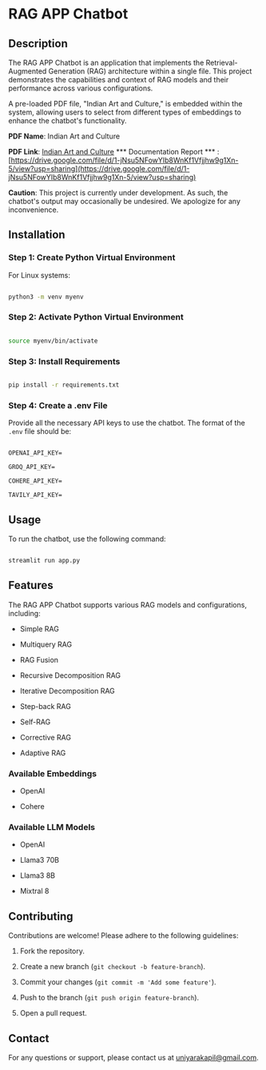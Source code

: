 # RAG APP Chatbot 

 

## Description 

The RAG APP Chatbot is an application that implements the Retrieval-Augmented Generation (RAG) architecture within a single file. This project demonstrates the capabilities and context of RAG models and their performance across various configurations.  

 

A pre-loaded PDF file, "Indian Art and Culture," is embedded within the system, allowing users to select from different types of embeddings to enhance the chatbot's functionality. 

 

**PDF Name**: Indian Art and Culture  

**PDF Link**: [Indian Art and Culture](https://drive.google.com/file/d/1inDvijg906FjxU3oyDoThe5EPXY9BYEW/view?usp=sharing) 
*** Documentation  Report *** : [https://drive.google.com/file/d/1-jNsu5NFowYIb8WnKf1Vfjjhw9g1Xn-5/view?usp=sharing](https://drive.google.com/file/d/1-jNsu5NFowYIb8WnKf1Vfjjhw9g1Xn-5/view?usp=sharing)
 

**Caution**: This project is currently under development. As such, the chatbot's output may occasionally be undesired. We apologize for any inconvenience. 

 

## Installation 

 

### Step 1: Create Python Virtual Environment 

For Linux systems: 

```bash 

python3 -m venv myenv 

``` 

 

### Step 2: Activate Python Virtual Environment 

```bash 

source myenv/bin/activate 

``` 

 

### Step 3: Install Requirements 

```bash 

pip install -r requirements.txt 

``` 

 

### Step 4: Create a .env File 

Provide all the necessary API keys to use the chatbot. The format of the `.env` file should be: 

``` 

OPENAI_API_KEY= 

GROQ_API_KEY= 

COHERE_API_KEY= 

TAVILY_API_KEY= 

``` 

 

## Usage 

To run the chatbot, use the following command: 

```bash 

streamlit run app.py 

``` 

 

## Features 

The RAG APP Chatbot supports various RAG models and configurations, including: 

 

- Simple RAG 

- Multiquery RAG 

- RAG Fusion 

- Recursive Decomposition RAG 

- Iterative Decomposition RAG 

- Step-back RAG 

- Self-RAG 

- Corrective RAG 

- Adaptive RAG 

 

### Available Embeddings 

- OpenAI 

- Cohere 

 

### Available LLM Models 

- OpenAI 

- Llama3 70B 

- Llama3 8B 

- Mixtral 8 

 

## Contributing 

Contributions are welcome! Please adhere to the following guidelines: 

 

1. Fork the repository. 

2. Create a new branch (`git checkout -b feature-branch`). 

3. Commit your changes (`git commit -m 'Add some feature'`). 

4. Push to the branch (`git push origin feature-branch`). 

5. Open a pull request. 

 

 

## Contact 

For any questions or support, please contact us at [uniyarakapil@gmail.com](uniyarakapil@gmail.com). 

 
